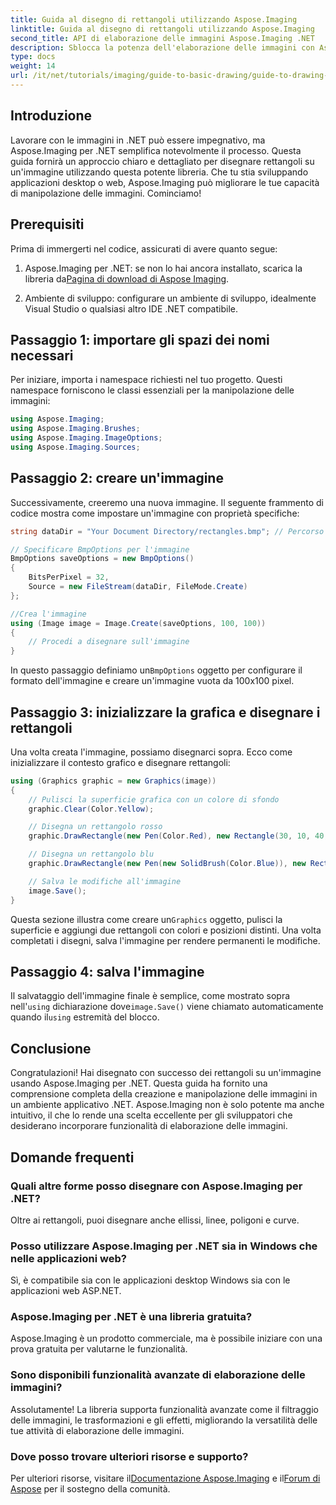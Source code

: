 ```yaml
---
title: Guida al disegno di rettangoli utilizzando Aspose.Imaging
linktitle: Guida al disegno di rettangoli utilizzando Aspose.Imaging
second_title: API di elaborazione delle immagini Aspose.Imaging .NET
description: Sblocca la potenza dell'elaborazione delle immagini con Aspose.Imaging per .NET in questa guida completa. Impara come creare e manipolare le immagini, concentrandoti in particolare sul disegno di rettangoli con colori e dimensioni personalizzati.
type: docs
weight: 14
url: /it/net/tutorials/imaging/guide-to-basic-drawing/guide-to-drawing-rectangle/
---
```

## Introduzione

Lavorare con le immagini in .NET può essere impegnativo, ma Aspose.Imaging per .NET semplifica notevolmente il processo. Questa guida fornirà un approccio chiaro e dettagliato per disegnare rettangoli su un'immagine utilizzando questa potente libreria. Che tu stia sviluppando applicazioni desktop o web, Aspose.Imaging può migliorare le tue capacità di manipolazione delle immagini. Cominciamo!

## Prerequisiti

Prima di immergerti nel codice, assicurati di avere quanto segue:

1.  Aspose.Imaging per .NET: se non lo hai ancora installato, scarica la libreria da[Pagina di download di Aspose Imaging](https://releases.aspose.com/imaging/net/).

2. Ambiente di sviluppo: configurare un ambiente di sviluppo, idealmente Visual Studio o qualsiasi altro IDE .NET compatibile.

## Passaggio 1: importare gli spazi dei nomi necessari

Per iniziare, importa i namespace richiesti nel tuo progetto. Questi namespace forniscono le classi essenziali per la manipolazione delle immagini:

```csharp
using Aspose.Imaging;
using Aspose.Imaging.Brushes;
using Aspose.Imaging.ImageOptions;
using Aspose.Imaging.Sources;
```

## Passaggio 2: creare un'immagine

Successivamente, creeremo una nuova immagine. Il seguente frammento di codice mostra come impostare un'immagine con proprietà specifiche:

```csharp
string dataDir = "Your Document Directory/rectangles.bmp"; // Percorso in cui verrà salvata l'immagine

// Specificare BmpOptions per l'immagine
BmpOptions saveOptions = new BmpOptions()
{
    BitsPerPixel = 32,
    Source = new FileStream(dataDir, FileMode.Create)
};

//Crea l'immagine
using (Image image = Image.Create(saveOptions, 100, 100))
{
    // Procedi a disegnare sull'immagine
}
```

 In questo passaggio definiamo un`BmpOptions` oggetto per configurare il formato dell'immagine e creare un'immagine vuota da 100x100 pixel.

## Passaggio 3: inizializzare la grafica e disegnare i rettangoli

Una volta creata l'immagine, possiamo disegnarci sopra. Ecco come inizializzare il contesto grafico e disegnare rettangoli:

```csharp
using (Graphics graphic = new Graphics(image))
{
    // Pulisci la superficie grafica con un colore di sfondo
    graphic.Clear(Color.Yellow);

    // Disegna un rettangolo rosso
    graphic.DrawRectangle(new Pen(Color.Red), new Rectangle(30, 10, 40, 80));

    // Disegna un rettangolo blu
    graphic.DrawRectangle(new Pen(new SolidBrush(Color.Blue)), new Rectangle(10, 30, 80, 40));

    // Salva le modifiche all'immagine
    image.Save();
}
```

 Questa sezione illustra come creare un`Graphics` oggetto, pulisci la superficie e aggiungi due rettangoli con colori e posizioni distinti. Una volta completati i disegni, salva l'immagine per rendere permanenti le modifiche.

## Passaggio 4: salva l'immagine

 Il salvataggio dell'immagine finale è semplice, come mostrato sopra nell'`using` dichiarazione dove`image.Save()` viene chiamato automaticamente quando il`using` estremità del blocco.

## Conclusione

Congratulazioni! Hai disegnato con successo dei rettangoli su un'immagine usando Aspose.Imaging per .NET. Questa guida ha fornito una comprensione completa della creazione e manipolazione delle immagini in un ambiente applicativo .NET. Aspose.Imaging non è solo potente ma anche intuitivo, il che lo rende una scelta eccellente per gli sviluppatori che desiderano incorporare funzionalità di elaborazione delle immagini.

## Domande frequenti

### Quali altre forme posso disegnare con Aspose.Imaging per .NET?
Oltre ai rettangoli, puoi disegnare anche ellissi, linee, poligoni e curve.

### Posso utilizzare Aspose.Imaging per .NET sia in Windows che nelle applicazioni web?
Sì, è compatibile sia con le applicazioni desktop Windows sia con le applicazioni web ASP.NET.

### Aspose.Imaging per .NET è una libreria gratuita?
Aspose.Imaging è un prodotto commerciale, ma è possibile iniziare con una prova gratuita per valutarne le funzionalità.

### Sono disponibili funzionalità avanzate di elaborazione delle immagini?
Assolutamente! La libreria supporta funzionalità avanzate come il filtraggio delle immagini, le trasformazioni e gli effetti, migliorando la versatilità delle tue attività di elaborazione delle immagini.

### Dove posso trovare ulteriori risorse e supporto?
 Per ulteriori risorse, visitare il[Documentazione Aspose.Imaging](https://reference.aspose.com/imaging/net/) e il[Forum di Aspose](https://forum.aspose.com/) per il sostegno della comunità.